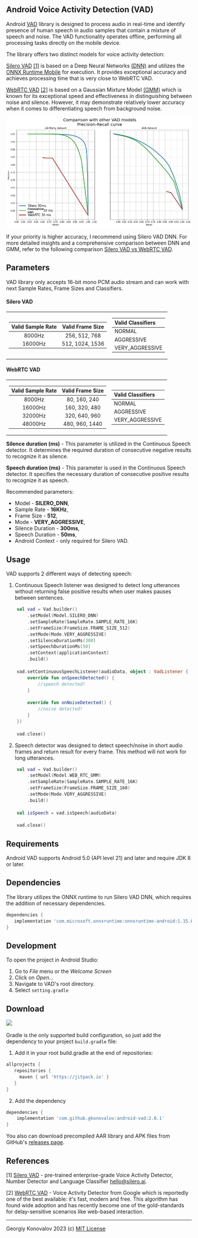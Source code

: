 ## Android Voice Activity Detection (VAD)
Android [VAD](https://en.wikipedia.org/wiki/Voice_activity_detection) library is designed to process audio in 
real-time and identify presence of human speech in audio samples that contain a mixture of speech 
and noise. The VAD functionality operates offline, performing all processing tasks directly on the mobile device.

The library offers two distinct models for voice activity detection:

[Silero VAD](https://github.com/snakers4/silero-vad) [[1]](#1) is based on a Deep Neural Networks 
[(DNN)](https://en.wikipedia.org/wiki/Deep_learning) and utilizes the 
[ONNX Runtime Mobile](https://onnxruntime.ai/docs/install/#install-on-web-and-mobile) for execution. 
It provides exceptional accuracy and achieves processing time that is very close to WebRTC VAD.

[WebRTC VAD](https://chromium.googlesource.com/external/webrtc/+/branch-heads/43/webrtc/common_audio/vad/) [[2]](#2)
is based on a Gaussian Mixture Model [(GMM)](http://en.wikipedia.org/wiki/Mixture_model#Gaussian_mixture_model)
which is known for its exceptional speed and effectiveness in distinguishing between noise and silence.
However, it may demonstrate relatively lower accuracy when it comes to differentiating speech from background noise.

<p align="center">
  <img src="https://raw.githubusercontent.com/gkonovalov/android-vad/master/vad-comparison.png" />
</p>

If your priority is higher accuracy, I recommend using Silero VAD DNN. For more detailed insights 
and a comprehensive comparison between DNN and GMM, refer to the following comparison 
[Silero VAD vs WebRTC VAD](https://github.com/snakers4/silero-vad/wiki/Quality-Metrics#vs-other-available-solutions).

## Parameters
VAD library only accepts 16-bit mono PCM audio stream and can work with next Sample Rates, 
Frame Sizes and Classifiers.

#### Silero VAD
<table>
<tr>
<td>

| Valid Sample Rate |      Valid Frame Size      |
|:-----------------:|:--------------------------:|
|      8000Hz       |       256, 512, 768        |
|      16000Hz      |      512, 1024, 1536       |
</td>
<td>

| Valid Classifiers |
|:------------------|
| NORMAL            |
| AGGRESSIVE        |
| VERY_AGGRESSIVE   |
</td>
</tr>
</table>

#### WebRTC VAD
<table>
<tr>
<td>

| Valid Sample Rate | Valid Frame Size |
|:-----------------:|:----------------:|
|      8000Hz       |   80, 160, 240   |
|      16000Hz      |  160, 320, 480   |
|      32000Hz      |  320, 640, 960   |
|      48000Hz      |  480, 960, 1440  |

</td>
<td>

| Valid Classifiers |
|:------------------|
| NORMAL            |
| AGGRESSIVE        |
| VERY_AGGRESSIVE   |
</td>
</tr>
</table>

**Silence duration (ms)** - This parameter is utilized in the Continuous Speech detector. 
It determines the required duration of consecutive negative results to recognize it as silence.

**Speech duration (ms)** - This parameter is used in the Continuous Speech detector. 
It specifies the necessary duration of consecutive positive results to recognize it as speech.

Recommended parameters:
* Model - **SILERO_DNN**,
* Sample Rate - **16KHz**,
* Frame Size - **512**,
* Mode - **VERY_AGGRESSIVE**,
* Silence Duration - **300ms**,
* Speech Duration - **50ms**,
* Android Context - only required for Silero VAD.

## Usage
VAD supports 2 different ways of detecting speech:

1. Continuous Speech listener was designed to detect long utterances
   without returning false positive results when user makes pauses between
   sentences.

```kotlin
    val vad = Vad.builder()
        .setModel(Model.SILERO_DNN)
        .setSampleRate(SampleRate.SAMPLE_RATE_16K)
        .setFrameSize(FrameSize.FRAME_SIZE_512)
        .setMode(Mode.VERY_AGGRESSIVE)
        .setSilenceDurationMs(300)
        .setSpeechDurationMs(50)
        .setContext(applicationContext)
        .build()

    vad.setContinuousSpeechListener(audioData, object : VadListener {
        override fun onSpeechDetected() {
            //speech detected!
        }

        override fun onNoiseDetected() {
            //noise detected!
        }
    })

    vad.close()
```
2. Speech detector was designed to detect speech/noise in short audio
   frames and return result for every frame. This method will not work for
   long utterances.

```kotlin
    val vad = Vad.builder()
        .setModel(Model.WEB_RTC_GMM)
        .setSampleRate(SampleRate.SAMPLE_RATE_16K)
        .setFrameSize(FrameSize.FRAME_SIZE_160)
        .setMode(Mode.VERY_AGGRESSIVE)
        .build()

    val isSpeech = vad.isSpeech(audioData)

    vad.close()
```

## Requirements
Android VAD supports Android 5.0 (API level 21) and later and require JDK 8 or later.

## Dependencies
The library utilizes the ONNX runtime to run Silero VAD DNN, which requires the addition of 
necessary dependencies.

```groovy
dependencies {
   implementation 'com.microsoft.onnxruntime:onnxruntime-android:1.15.0'
}
```

## Development
To open the project in Android Studio:

1. Go to *File* menu or the *Welcome Screen*
2. Click on *Open...*
3. Navigate to VAD's root directory.
4. Select `setting.gradle`

## Download
[![](https://jitpack.io/v/gkonovalov/android-vad.svg)](https://jitpack.io/#gkonovalov/android-vad)


Gradle is the only supported build configuration, so just add the dependency to your project `build.gradle` file:
1. Add it in your root build.gradle at the end of repositories:
```groovy
allprojects {
   repositories {
     maven { url 'https://jitpack.io' }
   }
}
```

2. Add the dependency
```groovy
dependencies {
    implementation 'com.github.gkonovalov:android-vad:2.0.1'
}
```
You also can download precompiled AAR library and APK files from 
GitHub's [releases page](https://github.com/gkonovalov/android-vad/releases).

## References
<a id="1">[1]</a>
[Silero VAD](https://github.com/snakers4/silero-vad) - pre-trained enterprise-grade Voice Activity Detector,
Number Detector and Language Classifier <a href="mailto:hello@silero.ai">hello@silero.ai</a>.

<a id="2">[2]</a>
[WebRTC VAD](https://chromium.googlesource.com/external/webrtc/+/branch-heads/43/webrtc/common_audio/vad/) -
Voice Activity Detector from Google which is reportedly one of the best available: it's fast, 
modern and free. This algorithm has found wide adoption and has recently become one of the 
gold-standards for delay-sensitive scenarios like web-based interaction.

------------
Georgiy Konovalov 2023 (c) [MIT License](https://opensource.org/licenses/MIT)